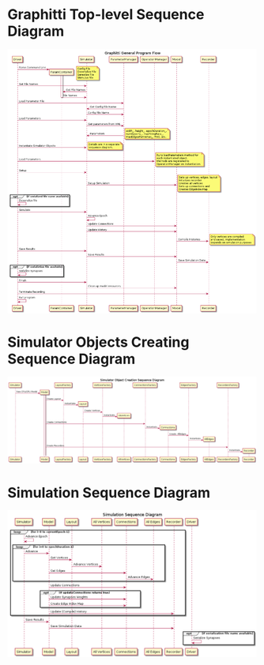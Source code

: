 # Graphitti Top-level Sequence Diagram

![Top-level Flow Diagram](UML/topLevelFlow.png?raw=true "Graphiti Top-level Diagram")

# Simulator Objects Creating Sequence Diagram

![Simulator Object Creation](UML/simObjectsCreation.png?raw=true "Simulator Objetc Creation")


# Simulation Sequence Diagram

![Simulation Sequence Diagram](UML/simulatorSimulate.png?raw=true "Simulator Simulate")
